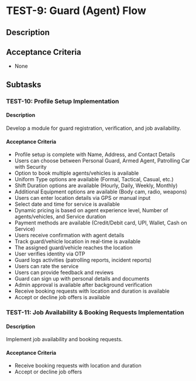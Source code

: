 # TEST-9: Guard (Agent) Flow

## Description


## Acceptance Criteria
- None

## Subtasks
### TEST-10: Profile Setup Implementation
#### Description
Develop a module for guard registration, verification, and job availability.

#### Acceptance Criteria
- Profile setup is complete with Name, Address, and Contact Details
- Users can choose between Personal Guard, Armed Agent, Patrolling Car with Security
- Option to book multiple agents/vehicles is available
- Uniform Type options are available (Formal, Tactical, Casual, etc.)
- Shift Duration options are available (Hourly, Daily, Weekly, Monthly)
- Additional Equipment options are available (Body cam, radio, weapons)
- Users can enter location details via GPS or manual input
- Select date and time for service is available
- Dynamic pricing is based on agent experience level, Number of agents/vehicles, and Service duration
- Payment methods are available (Credit/Debit card, UPI, Wallet, Cash on Service)
- Users receive confirmation with agent details
- Track guard/vehicle location in real-time is available
- The assigned guard/vehicle reaches the location
- User verifies identity via OTP
- Guard logs activities (patrolling reports, incident reports)
- Users can rate the service
- Users can provide feedback and reviews
- Guard can sign up with personal details and documents
- Admin approval is available after background verification
- Receive booking requests with location and duration is available
- Accept or decline job offers is available

### TEST-11: Job Availability & Booking Requests Implementation
#### Description
Implement job availability and booking requests.

#### Acceptance Criteria
- Receive booking requests with location and duration
- Accept or decline job offers

